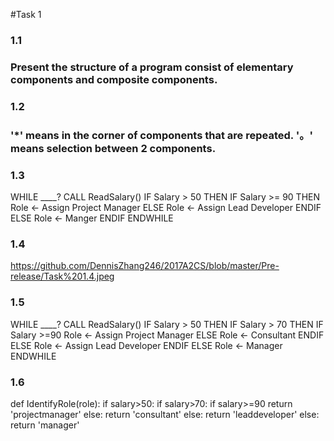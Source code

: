#Task 1
### 1.1
### Present the structure of a program consist of elementary components and composite components.

### 1.2
### '*' means in the corner of components that are repeated. '。' means selection between 2 components.

### 1.3
WHILE ____?
	CALL ReadSalary()
	IF Salary > 50
	THEN
		IF Salary >= 90
		THEN
			Role <- Assign Project Manager
		ELSE
			Role <- Assign Lead Developer
		ENDIF
	ELSE
		Role <- Manger
	ENDIF
ENDWHILE

### 1.4
https://github.com/DennisZhang246/2017A2CS/blob/master/Pre-release/Task%201.4.jpeg


### 1.5
WHILE ____?
	CALL ReadSalary()
	IF Salary > 50
	THEN
		IF Salary > 70
		THEN
			IF Salary >=90
				Role <- Assign Project Manager
			ELSE
				Role <- Consultant
			ENDIF
		ELSE
			Role <- Assign Lead Developer
		ENDIF
	ELSE
		Role <- Manager
ENDWHILE

### 1.6
def IdentifyRole(role):
    if salary>50:
        if salary>70:
            if salary>=90
                return 'projectmanager'
            else:
                return 'consultant'
        else:
            return 'leaddeveloper'
    else:
        return 'manager'
